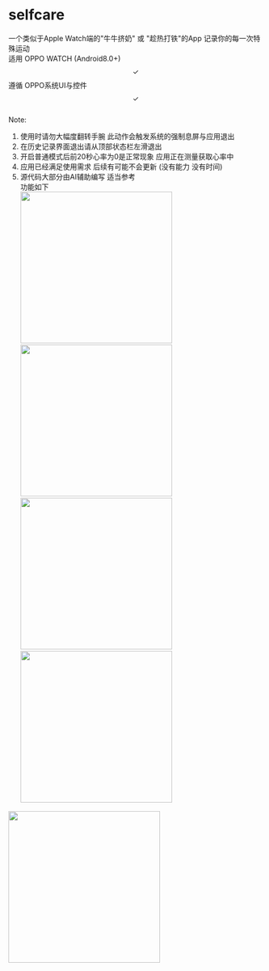 # selfcare
一个类似于Apple Watch端的"牛牛挤奶" 或 "趁热打铁"的App 记录你的每一次特殊运动  
适用 OPPO WATCH (Android8.0+)  $$\checkmark$$      遵循 OPPO系统UI与控件 $$\checkmark$$  
Note:  
1. 使用时请勿大幅度翻转手腕 此动作会触发系统的强制息屏与应用退出
2. 在历史记录界面退出请从顶部状态栏左滑退出
3. 开启普通模式后前20秒心率为0是正常现象 应用正在测量获取心率中
4. 应用已经满足使用需求 后续有可能不会更新 (没有能力 没有时间)
5. 源代码大部分由AI辅助编写 适当参考  
功能如下  
<img src="https://github.com/user-attachments/assets/32cc55cf-f4bf-4f86-9b84-99efd200bba2" width="300">  <img src="https://github.com/user-attachments/assets/a0b68567-fcfa-4a1e-921e-62d0b655c949" width="300">
<img src="https://github.com/user-attachments/assets/a2729d58-1685-49fc-9d9c-ddfccc8e48e0" width="300">   <img src="https://github.com/user-attachments/assets/5e7f5d45-6c0a-423f-8ece-aa30b67c076e" width="300">
<img src="https://github.com/user-attachments/assets/dc2f7c1b-0a21-442d-a160-ab21942aa46e" width="300">

